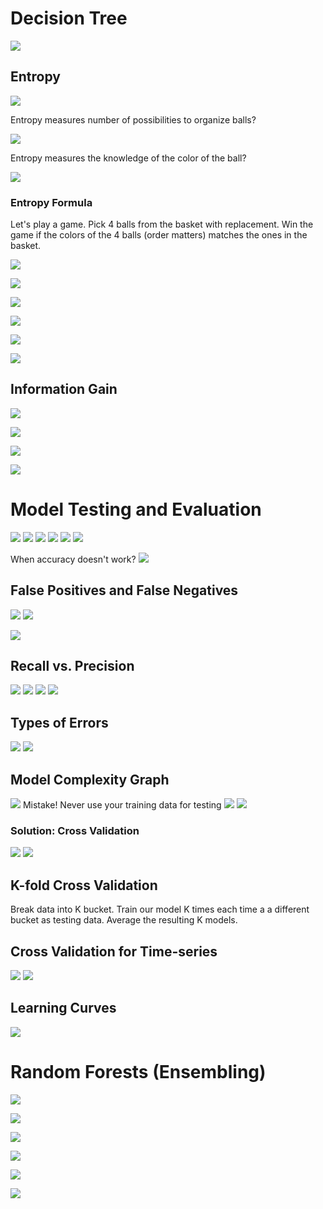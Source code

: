 # Decision Tree

![](images/2020-03-29-23-01-28.png)

## Entropy
![](images/2020-03-29-23-02-43.png)

Entropy measures number of possibilities to organize balls?

![](images/2020-03-29-23-03-53.png)

Entropy measures the knowledge of the color of the ball?

![](images/2020-03-29-23-07-52.png)

### Entropy Formula

Let's play a game. Pick 4 balls from the basket with replacement. Win the game if the colors of the 4 balls (order matters) matches the ones in the basket.

![](images/2020-03-29-23-11-11.png)

![](images/2020-03-29-23-11-24.png)

![](images/2020-03-29-23-12-57.png)

![](images/2020-03-29-23-14-28.png)

![](images/2020-03-29-23-15-14.png)

![](images/2020-03-29-23-17-39.png)

## Information Gain

![](images/2020-03-29-23-19-05.png)

![](images/2020-03-29-23-19-49.png)

![](images/2020-03-29-23-21-13.png)

![](images/2020-03-30-13-01-27.png)

# Model Testing and Evaluation
![](images/2020-03-30-14-07-40.png)
![](images/2020-03-30-14-08-26.png)
![](images/2020-03-30-14-11-37.png)
![](images/2020-03-30-14-12-06.png)
![](images/2020-03-30-14-13-13.png)
![](images/2020-03-30-14-13-54.png)

When accuracy doesn't work?
![](images/2020-03-30-14-17-01.png)

## False Positives and False Negatives

![](images/2020-03-30-14-20-27.png)
![](images/2020-03-30-14-20-46.png)

![](images/2020-03-30-14-22-57.png)

## Recall vs. Precision
![](images/2020-03-30-14-25-17.png)
![](images/2020-03-30-14-25-36.png)
![](images/2020-03-30-14-27-33.png)
![](images/2020-03-30-14-28-11.png)

## Types of Errors

![](images/2020-03-30-14-36-40.png)
![](images/2020-03-30-14-37-45.png)

## Model Complexity Graph
![](images/2020-03-30-14-41-43.png)
Mistake! Never use your training data for testing
![](images/2020-03-30-14-42-36.png)
![](images/2020-03-30-14-43-05.png)

### Solution: Cross Validation
![](images/2020-03-30-14-44-55.png)
![](images/2020-03-30-14-45-40.png)

## K-fold Cross Validation
Break data into K bucket. Train our model K times each time a a different bucket as testing data. Average the resulting K models.

## Cross Validation for Time-series 
![](images/2020-03-30-14-56-45.png)
![](images/2020-03-30-15-03-24.png)

## Learning Curves

![](images/2020-03-30-15-10-21.png)

# Random Forests (Ensembling)

![](images/2020-03-30-19-32-27.png)

![](images/2020-03-30-19-32-49.png)

![](images/2020-03-30-19-35-52.png)

![](images/2020-03-30-19-38-05.png)

![](images/2020-03-30-19-39-35.png)

![](images/2020-03-30-19-40-57.png)